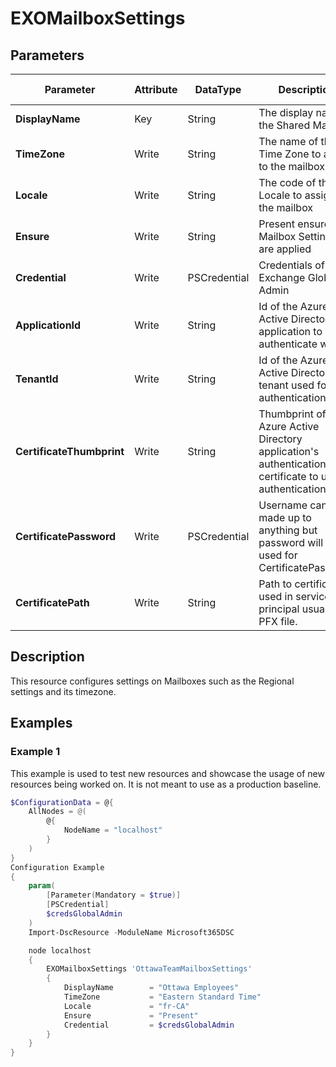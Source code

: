 ﻿# EXOMailboxSettings

## Parameters

| Parameter | Attribute | DataType | Description | Allowed Values |
| --- | --- | --- | --- | --- |
| **DisplayName** | Key | String | The display name of the Shared Mailbox ||
| **TimeZone** | Write | String | The name of the Time Zone to assign to the mailbox ||
| **Locale** | Write | String | The code of the Locale to assign to the mailbox ||
| **Ensure** | Write | String | Present ensures the Mailbox Settings are applied |Present|
| **Credential** | Write | PSCredential | Credentials of the Exchange Global Admin ||
| **ApplicationId** | Write | String | Id of the Azure Active Directory application to authenticate with. ||
| **TenantId** | Write | String | Id of the Azure Active Directory tenant used for authentication. ||
| **CertificateThumbprint** | Write | String | Thumbprint of the Azure Active Directory application's authentication certificate to use for authentication. ||
| **CertificatePassword** | Write | PSCredential | Username can be made up to anything but password will be used for CertificatePassword ||
| **CertificatePath** | Write | String | Path to certificate used in service principal usually a PFX file. ||

## Description

This resource configures settings on Mailboxes
such as the Regional settings and its timezone.

## Examples

### Example 1

This example is used to test new resources and showcase the usage of new resources being worked on.
It is not meant to use as a production baseline.

```powershell
$ConfigurationData = @{
    AllNodes = @(
        @{
            NodeName = "localhost"
        }
    )
}
Configuration Example
{
    param(
        [Parameter(Mandatory = $true)]
        [PSCredential]
        $credsGlobalAdmin
    )
    Import-DscResource -ModuleName Microsoft365DSC

    node localhost
    {
        EXOMailboxSettings 'OttawaTeamMailboxSettings'
        {
            DisplayName        = "Ottawa Employees"
            TimeZone           = "Eastern Standard Time"
            Locale             = "fr-CA"
            Ensure             = "Present"
            Credential         = $credsGlobalAdmin
        }
    }
}
```

